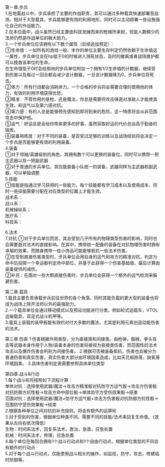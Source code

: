 第一章.步兵  
  1.在地面战斗中，步兵承担了主要的作战职责，其可以通过多种载具快速部署至战场，相对于大型载具，步兵能够更有效的利用地形，同时可以主动部署一些设施强化自己的作战能力。  
  2.在本位面中，战斗虽然已经主要由科技发展而来的枪械所承担，但是人数稀少的法师仍然是作战单位的极大助力。  
  3.一个步兵单位应该拥有以下数个属性（后续追加预定）：  
    ①生命值：一如所有的游戏一般，本作的单位主要生存判定仍然依赖于生命值这一属性，步兵单位会在hp低于0的时候进入濒死状态，及时的撤离或者战场救护都可以挽救该单位的生命。  
     在生命值低于0时会给倒地的步兵单位附加一个拥有1/2生命值的计数器，继续受到伤害以及每过一回合都会减少该计数器，一旦该计数器降为0，步兵单位将死去。  
    ②体力：所有行动都会消耗体力，一个合格的步兵将会需要合理的使用他的体力，有效的利用环境获得优势。  
    ③精准：不管你用的是枪，还是魔法，你总是需要将攻击弹道对准敌人才能使其生效，和运气以及第六感对抗。  
    ④第六感：有的人总是能够预先感知到即将到来的危险，这一特质将会从非范围攻击中保护他。  
    ⑤运气：好运总是会给你带来更多的好事，虽然获取好运的代价总会高于勤奋的锻炼。  
    ⑥装备熟练度：对于不同的装备，是否受过足够的训练以及战场经验将会决定一个步兵是否能够更有效的利用装备。  
  4.装备  
    ①对于领袖/英雄级别的角色，其拥有数个可以更换的装备位，同时可以携带一把主武器以及一把副武器  
    ②对于普通的步兵单位，其仅能装备小队统一的装备，武器同样为主武器和副武器，可以单独调整  
  5.技能  
    ①技能是指通过学习获得的一些能力，每个技能都有学习成本以及使用成本，同时一些技能需要分配在对应类型的位置上才能生效。  
    战术系：  
    战斗系：  
    机械操纵系；  
    医疗系：  
    科技系：
    
    
  6.法术  
  7.对抗
    ①对于步兵单位而言，其会受到几乎所有的物理类型伤害的影响，同时也会需要面对法术的直接影响。在其中，携带统一配备的装备在对抗物理伤害时拥有卓越的效果，而随身携带一些小饰品可能能够抵抗一些法术伤害。  
    ②在受到直接伤害类型时，步兵单位会用自身的运气和攻方的精准对抗，判定为命中后投掷一个幸运骰判定命中部位，并基于此获得一个伤害基础值，最后计算由装备提供的减伤。  
    ②补充：在面对一些大额直接伤害时，步兵单位会获得一个额外的运气检测来躲避伤害。  

第二章.载具  
  1.载具主要负责承载步兵前往世界的各个角落，同时其能负载的更大型的装备也将成为战场上除开法师以外的最强助力。  
  2.一个载具单位会通过移动模式以及预设功能进行分类，例如轮式运载车，VTOL运输载具，双足式战斗机甲等。  
  3.载具上装载的装甲板能有效的对付大多数的魔法，尤其是利用元素创造动能伤害的法术。  

第三章.伤害
  1·伤害根据作用类型，分为直接类和间接类。由枪弹，器械，拳头攻击等武器本身作用于人物/装备本身的伤害将被视为直接类伤害，而范围性的法术攻击以及爆炸伤害会判别为间接伤害。
  2.根据可否被装备抵抗，伤害也会被分为普通伤害和真实伤害，真实伤害大部分由环境因素造成，比如天花板跌落，缺氧等环境因素。
  3.具体伤害判定表需要参照具体单位类型  

第四章.战斗&行动  
  1.每个战斗轮将按照如下流程计算：  
    单体对抗：选择使用武器/魔法→攻击方精准骰对抗防守方运气骰→攻击方伤害骰对抗防御方抗性骰→攻击方命中部位骰→单体防守方受伤效果骰→结束  
    范围对抗：选择使用武器/魔法+防守方运气骰+攻击方伤害骰对抗防御方抗性骰→范围防守受伤效果骰→结束  
  2.根据各种单位之间对抗的补充规则，将会有额外的运算轮  
  3.对于受到的伤害，根据单位种类不同，需要不同的技能/法术来回复生命值。（效果从左向右依次降低）  
    生物：时间系法术，回复系法术，医治，急救，应急处置  
    机械：时间系法术，修理，应急处置  
  4.每个单位在每回合拥有1个战斗行动点和1个自由行动点，根据单位类型的不同会有额外的行动点  
  5.对于每个战斗行动点，仅能使用战斗相关的操作，如监视，防守，攻击，修建临时防御等。  
